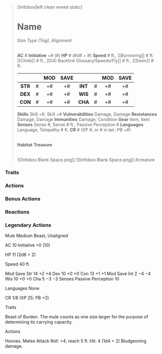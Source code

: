 > [!infobox|left clean wmed static]
> # Name
> *Size Type (Tag), Alignment*
> 
> | |
> | - |
> **AC** # **Initiative** +# (#)
> **HP** # (#d# + #)
> **Speed** # ft., [[Burrowing]] # ft. [[Climb]] # ft., [[04) Backlink Glossary/Speeds/Fly]] # ft., [[Swim]] # ft.
> 
> | | | MOD | SAVE | | | MOD | SAVE |
> | :-: | :-: | :-: | :-: | :-: | :-: | :-: | :-: |
> | **STR** | # | +# | +# | **INT** | # | +# | +# | 
> | **DEX** | # | +# | +# | **WIS** | # | +# | +# |
> | **CON** | # | +# | +# | **CHA** | # | +# | +# |
> **Skills** Skill +#, Skill +#
> **Vulnerabilities** Damage, Damage
> **Resistances** Damage, Damage
> **Immunities** Damage; Condition
> **Gear** Item, Item
> **Senses** Sense #, Sense # ft., Passive Perception #
> **Languages** Language, Telepathy # ft.
> **CR** # (XP #, or # in lair; PB +#)
>
> | |
> | - |
> **Habitat**
> **Treasure**
> 
> | |
> | - |
> ![[Infobox Blank Space.png]]
> ![[Infobox Blank Space.png]]
> #creature 


### Traits
### Actions
### Bonus Actions
### Reactions
### Legendary Actions
Mule
Medium Beast, Unaligned

AC 10 Initiative +0 (10)

HP 11 (2d8 + 2)

Speed 40 ft.

Mod	Save
Str	14	+2	+4
Dex	10	+0	+0
Con	13	+1	+1
Mod	Save
Int	2	−4	−4
Wis	10	+0	+0
Cha	5	−3	−3
Senses Passive Perception 10

Languages None

CR 1/8 (XP 25; PB +2)

Traits

Beast of Burden. The mule counts as one size larger for the purpose of determining its carrying capacity.

Actions

Hooves. Melee Attack Roll: +4, reach 5 ft. Hit: 4 (1d4 + 2) Bludgeoning damage.